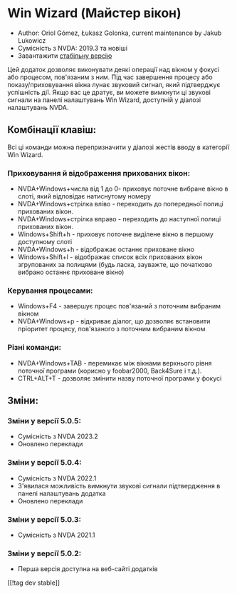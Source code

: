 # Win Wizard (Майстер вікон) #

* Author: Oriol Gómez, Łukasz Golonka, current maintenance by Jakub Lukowicz
* Сумісність з NVDA: 2019.3 та новіші
* Завантажити [стабільну версію][1]

Цей додаток дозволяє виконувати деякі операції над вікном у фокусі або
процесом, пов'язаним з ним.  Під час завершення процесу або
показу/приховування вікна лунає звуковий сигнал, який підтверджує успішність
дії.  Якщо вас це дратує, ви можете вимкнути ці звукові сигнали на панелі
налаштувань Win Wizard, доступній у діалозі налаштувань NVDA.

## Комбінації клавіш:
Всі ці команди можна перепризначити у діалозі жестів вводу в категорії Win
Wizard.
### Приховування й відображення прихованих вікон:
* NVDA+Windows+числа від 1 до 0- приховує поточне вибране вікно в слоті,
  який відповідає натиснутому номеру
* NVDA+Windows+стрілка вліво - переходить до попередньої полиці прихованих
  вікон.
* NVDA+Windows+стрілка вправо - переходить до наступної полиці прихованих
  вікон.
* Windows+Shift+h - приховує поточне виділене вікно в першому доступному
  слоті
* NVDA+Windows+h -  відображає останнє приховане вікно
* Windows+Shift+l -  відображає список всіх прихованих вікон згрупованих за
  полицями (будь ласка, зауважте, що початково вибрано останнє приховане
  вікно)

### Керування процесами:
* Windows+F4 - завершує процес пов'язаний з поточним вибраним вікном
* NVDA+Windows+p -  відкриває діалог, що дозволяє встановити пріоритет
  процесу, пов'язаного з поточним вибраним вікном

### Різні команди:
* NVDA+Windows+TAB - перемикає між вікнами верхнього рівня поточної програми
  (корисно у foobar2000, Back4Sure і т.д.).
* CTRL+ALT+T -  дозволяє змінити назву поточної програми у фокусі

## Зміни:

### Зміни у версії 5.0.5:

* Сумісність з NVDA 2023.2
* Оновлено переклади

### Зміни у версії 5.0.4:

* Сумісність з NVDA 2022.1
* З'явилася можливість вимкнути звукові сигнали підтвердження в панелі
  налаштувань додатка
* Оновлено переклади

### Зміни у версії 5.0.3:

* Сумісність з NVDA 2021.1

### Зміни у версії 5.0.2:

* Перша версія доступна на веб-сайті додатків

[[!tag dev stable]]

[1]: https://www.nvaccess.org/addonStore/legacy?file=winwizard
